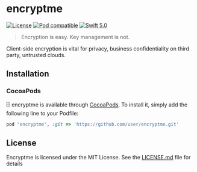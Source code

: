# encryptme
[![License](https://img.shields.io/badge/License-MIT-blue.svg)](https://github.com/greenpintab/encryptme/blob/master/LICENSE)
[![Pod compatible](https://img.shields.io/badge/Pod-compatible-blue.svg)](https://github.com/CocoaPods/CocoaPods)
[![Swift 5.0](https://img.shields.io/badge/Swift-5.0-blue.svg?style=flat)](https://developer.apple.com/swift/)

> Encryption is easy. Key management is not.

Client-side encryption is vital for privacy, business confidentiality on third party, untrusted clouds.

## Installation

### CocoaPods

🗄 encryptme is available through [CocoaPods](http://cocoapods.org). To install
it, simply add the following line to your Podfile:

```ruby
pod "encryptme", :git => 'https://github.com/user/encryptme.git'
```

## License
Encryptme is licensed under the MIT License. See the [LICENSE.md](https://github.com/greenpintab/encryptme/blob/master/LICENSE) file for details
